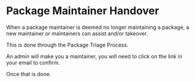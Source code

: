 # Package Maintainer Handover

When a package maintainer is deemed no longer maintaining a package, a new maintainer or maintainers can assist and/or takeover. 

This is done through the Package Triage Process.

An admin will make you a maintainer, you will need to click on the link in your email to confirm.

Once that is done.